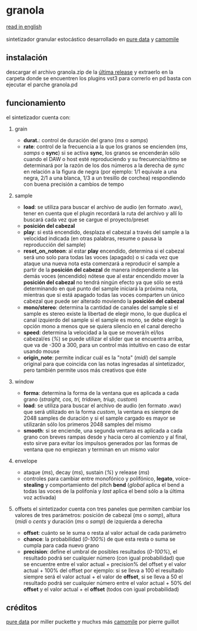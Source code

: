 # granola
[read in english](https://github.com/teaecetyrannis/granola/blob/main/README_EN.md)
<br><br>
sintetizador granular estocástico desarrollado en [pure data](https://github.com/pure-data/pure-data) y [camomile](https://github.com/pierreguillot/Camomile)


## instalación
descargar el archivo granola.zip de la [última release](https://github.com/teaecetyrannis/granola/releases/tag/v1.0) y extraerlo en la carpeta donde se encuentren los plugins vst3
para correrlo en pd basta con ejecutar el parche granola.pd

## funcionamiento
el sintetizador cuenta con:

1. grain
	- **durat.**: control de duración del grano (*ms* o *samps*)
	- **rate**: control de la frecuencia a la que los granos se encienden (*ms*, *samps* o **sync**)
		si se activa **sync**, los granos se encenderán sólo cuando el DAW o host esté reproduciendo y su frecuencia/ritmo se determinará por la razón de los dos números a la derecha de *sync* en relación a la figura de negra (por ejemplo: 1/1 equivale a una negra, 2/1 a una blanca, 1/3 a un tresillo de corchea) respondiendo con buena precisión a cambios de tempo

2. sample
	  - **load**: se utiliza para buscar el archivo de audio (en formato .wav), tener en cuenta que el plugin recordará la ruta del archivo y allí lo buscará cada vez que se cargue el proyecto/preset
	- **posición del cabezal**
	- **play**: si está encendido, desplaza el cabezal a través del sample a la velocidad indicada (en otras palabras, resume o pausa la reproducción del sample)
	- **reset_on_noteon**: al estar **play** encendido, determina si el cabezal será uno solo para todas las voces (apagado) o si cada vez que ataque una nueva nota esta comenzará a reproducir el sample a partir de la **posición del cabezal** de manera independiente a las demás voces (encendido)
	nótese que al estar encendido mover la **posición del cabezal** no tendrá ningún efecto ya que sólo se está determinando en qué punto del sample iniciará la próxima nota, mientras que si está apagado todas las voces comparten un único cabezal que puede ser alterado moviendo la **posición del cabezal**
	- **mono/stereo**: determina la cantidad de canales del sample
	si el sample es stereo existe la libertad de elegir mono, lo que duplica el canal izquierdo del sample
	si el sample es mono, se debe elegir la opción mono a menos que se quiera silencio en el canal derecho
	- **speed**: determina la velocidad a la que se moverá/n el/los cabezal/es (*%*)
	se puede utilizar el slider que se encuentra arriba, que va de -300 a 300, para un control más intuitivo en caso de estar usando mouse
	- **origin_note**: permite indicar cuál es la "nota" (*midi*) del sample original para que coincida con las notas ingresadas al sintetizador, pero también permite usos más creativos que éste

3. window
	- **forma**: determina la forma de la ventana que es aplicada a cada grano (*straight, cos, tri, tridown, triup, custom*)
	- **load**: se utiliza para buscar el archivo de audio (en formato .wav) que será utilizado en la forma *custom*, la ventana es siempre de 2048 samples de duración y si el sample cargado es mayor se utilizarán sólo los primeros 2048 samples del mismo
	- **smooth**: si se enciende, una segunda ventana es aplicada a cada grano con breves rampas desde y hacia cero al comienzo y al final, esto sirve para evitar los impulsos generados por las formas de ventana que no empiezan y terminan en un mismo valor

4. envelope
	- ataque (*ms*), decay (*ms*), sustain (*%*) y release (*ms*)
	- controles para cambiar entre monofónico y polifónico, **legato**, voice-**stealing** y comportamiento del pitch **bend** (_global_ aplica el bend a todas las voces de la polifonía y _last_ aplica el bend sólo a la última voz activada)

5. offsets
	el sintetizador cuenta con tres paneles que permiten cambiar los valores de tres parámetros: posición de cabezal (*ms* o *samp*), altura (*midi* o *cents* y duración (*ms* o *samp*) de izquierda a derecha
	- **offset**: cuánto se le suma o resta al valor actual de cada parámetro
	- **chance**: la probabilidad (*0-100%*) de que esta resta o suma se cumpla para cada nuevo grano
	- **precision**: define el umbral de posibles resultados (*0-100%*), el resultado podrá ser cualquier número (con igual probabilidad) que se encuentre entre el valor actual + precision% del offset y el valor actual + 100% del offset
	por ejemplo: si se lleva a 100 el resultado siempre será el valor actual + el valor de **offset**, si se lleva a 50 el resultado podrá ser cualquier número entre el valor actual + 50% del **offset** y el valor actual + el **offset** (todos con igual probabilidad)
	

## créditos
[pure data](https://github.com/pure-data/pure-data) por miller puckette y muchxs más
[camomile](https://github.com/pierreguillot/Camomile) por pierre guillot
